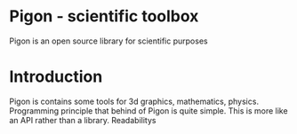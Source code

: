 # Pigon - scientific toolbox
Pigon is an open source library for scientific purposes

# Introduction
Pigon is contains some tools for 3d graphics, mathematics, physics. Programming principle that behind of Pigon is quite simple. This is more like an API rather than a library. Readabilitys